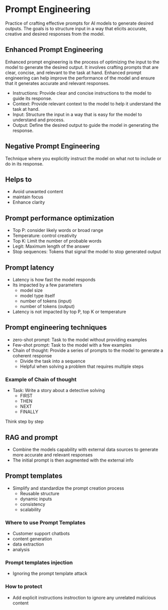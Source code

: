 # Prompt Engineering

Practice of crafting effective prompts for AI models to generate desired outputs. The goals is to structure input in a way that elicits accurate, creative and desired responses from the model.

## Enhanced Prompt Engineering

Enhanced prompt engineering is the process of optimizing the input to the model to generate the desired output. It involves crafting prompts that are clear, concise, and relevant to the task at hand. Enhanced prompt engineering can help improve the performance of the model and ensure that it generates accurate and relevant responses.

 - Instructions: Provide clear and concise instructions to the model to guide its response.
 - Context: Provide relevant context to the model to help it understand the task at hand.
 - Input: Structure the input in a way that is easy for the model to understand and process.
 - Output: Define the desired output to guide the model in generating the response.

## Negative Prompt Engineering

Technique where you explicitly instruct the model on what not to include or do in its response.

## Helps to

 - Avoid unwanted content
 - maintain focus
 - Enhance clarity

## Prompt performance optimization

 - Top P: consider likely words or broad range
 - Temperature: control creativity
 - Top K: Limit the number of probable words
 - Legit: Maximum length of the answer
 - Stop sequences: Tokens that signal the model to stop generated output

## Prompt latency

 - Latency is how fast the model responds
 - Its impacted by a few parameters
   - model size
   - model type itself
   - number of tokens (input)
   - number of tokens (output)
 - Latency is not impacted by top P, top K or temperature

## Prompt engineering techniques

 - zero-shot prompt: Task to the model without providing examples
 - Few-shot prompt: Task to the model with a few examples
 - Chain of thought: Provide a series of prompts to the model to generate a coherent response
   - Divide the task into a sequence
   - Helpful when solving a problem that requires multiple steps

### Example of Chain of thought

 - Task: Write a story about a detective solving
   - FIRST
   - THEN
   - NEXT
   - FINALLY

Think step by step

## RAG and prompt

 - Combine the models capability with external data sources to generate more accurate and relevant responses
 - The initial prompt is then augmented with the external info

## Prompt templates

 - Simplify and standardize the prompt creation process
   - Reusable structure
   - dynamic inputs
   - consistency
   - scalability

### Where to use Prompt Templates

 - Customer support chatbots
 - content generation
 - data extraction
 - analysis

### Prompt templates injection

 - Ignoring the prompt template attack

### How to protect

 - Add explicit instructions instroction to ignore any unrelated malicious content
